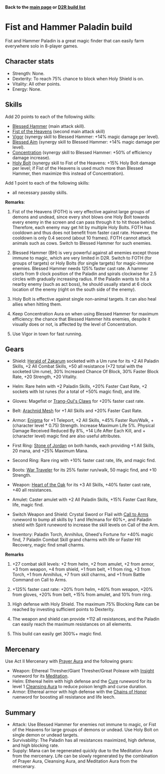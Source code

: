 <link rel="stylesheet" href="../style.css">

**Back to the [main page](../index.html) or [D2R build list](./build-list.html)**

# Fist and Hammer Paladin build

Fist and Hammer Paladin is a great magic finder that can easily farm everywhere solo in 8-player games.

## Character stats

- Strength: None.
- Dexterity: To reach 75% chance to block when Holy Shield is on.
- Vitality: All other points.
- Energy: None.

## Skills

Add 20 points to each of the following skills:

- [Blessed Hammer](https://diablo.fandom.com/wiki/Pierce) (main attack skill).
- [Fist of the Heavens](https://diablo.fandom.com/wiki/Fist_of_the_Heavens_(Diablo_II)) (second main attack skill)
- [Vigor](https://diablo.fandom.com/wiki/Vigor) (synergy skill to Blessed Hammer: +14% magic damage per level).
- [Blessed Aim](https://diablo.fandom.com/wiki/Blessed_Aim) (synergy skill to Blessed Hammer: +14% magic damage per level).
- [Concentration](https://diablo.fandom.com/wiki/Concentration) (synergy skill to Blessed Hammer: +50% of efficiency damage increase).
- [Holy Bolt](https://diablo.fandom.com/wiki/Holy_Bolt) (synergy skill to Fist of the Heavens: +15% Holy Bolt damage per level; if Fist of the Heavens is used much more than Blessed Hammer, then maximize this instead of Concentration).


Add 1 point to each of the following skills:
- all necessary passby skills.


**Remarks**: 

1. Fist of the Heavens (FOTH) is very effective against large groups of demons and undead, since every shot blows one Holy Bolt towards every enemy in the screen and can pass through it to hit those behind. Therefore, each enemy may get hit by multiple Holy Bolts. FOTH has cooldown and thus does not benefit from faster cast rate. However, the cooldown is only 0.4 second (about 10 frames). FOTH cannot attack animals such as cows. Switch to Blessed Hammer for such enemies.

2. Blessed Hammer (BH) is very powerful against all enemies except those immune to magic, which are very limited in D2R. Switch to FOTH (for groups of targets) or Holy Bolts (for single targets) for magic-immune enemies. Blessed Hammer needs 125% faster cast rate. A hammer starts from 9 clock position of the Paladin and spirals clockwise for 2.5 circles with gradually increasing radius. If the Paladin wants to hit a nearby enemy (such as act boss), he should usually stand at 6 clock location of the enemy (right on the south side of the enemy).

3. Holy Bolt is effective against single non-animal targets. It can also heal allies when hitting them.

4. Keep Concentration Aura on when using Blessed Hammer for maximum efficiency: the chance that Blessed Hammer hits enemies, despite it visually does or not, is affected by the level of Concentration. 

5. Use Vigor in town for fast running.
 

## Gears

- Shield: [Herald of Zakarum](https://diablo.fandom.com/wiki/Herald_of_Zakarum) socketed with a Um rune for its +2 All Paladin Skills, +2 All Combat Skills, +50 all resistance (+72 total with the socketed Um rune), 30% Increased Chance Of Block, 30% Faster Block Rate, +20 Strength, +20 Vitality.
 
- Helm: Rare helm with +2 Paladin Skills, +20% Faster Cast Rate, +2 sockets with Ist runes (for a total of +50% magic find), and life.
 
- Gloves: Magefist or [Trang-Oul's Claws](https://diablo.fandom.com/wiki/Trang-Oul%27s_Claws) for +20% faster cast rate.
 
- Belt: [Arachnid Mesh](https://diablo.fandom.com/wiki/Arachnid_Mesh) for +1 All Skills and +20% Faster Cast Rate.
 
- Armor: [Enigma](https://diablo.fandom.com/wiki/Enigma_Rune_Word) for +1 Teleport, +2 All Skills, +45% Faster Run/Walk, +(character level * 0.75) Strength. Increase Maximum Life 5%. Physical Damage Received Reduced By 8%, +14 Life After Each Kill, and +(character level) magic find are also useful attributes.
 
- First Ring: [Stone of Jordan](https://diablo.fandom.com/wiki/Stone_of_Jordan_(Diablo_II)) on both hands, each providing +1 All Skills, 20 mana, and +25% Maximum Mana.

- Second Ring: Rare ring with +10% faster cast rate, life, and magic find.
 
- Boots: [War Traveler](https://diablo.fandom.com/wiki/War_Traveler) for its 25% faster run/walk, 50 magic find, and +10 Strength.
 
- Weapon: [Heart of the Oak](https://diablo.fandom.com/wiki/Heart_of_the_Oak_Rune_Word) for its +3 All Skills, +40% faster cast rate, +40 all resistances.
 
- Amulet: Caster amulet with +2 All Paladin Skills, +15% Faster Cast Rate, life, magic find.
 
- Switch Weapon and Shield: Crystal Sword or Flail with [Call to Arms](https://diablo.fandom.com/wiki/Call_to_Arms_Rune_Word) runeword to bump all skills by 1 and life/mana for 60%+, and Paladin shield with Spirit runeword to increase the skill levels on Call of the Arm. 
 
- Inventory: Paladin Torch, Annihilus, Gheed's Fortune for +40% magic find, 7 Paladin Combat Skill grand charms with life or Faster Hit Recovery, magic find small charms.

**Remarks**

1. +27 combat skill levels: +2 from helm, +2 from amulet, +2 from armor, +3 from weapon, +4 from shield, +1 from belt, +1 from ring, +3 from Torch, +1 from Annihilus, +7 from skill charms, and +1 from Battle Command on Call to Arms.

2. +125% faster cast rate: +20% from helm, +40% from weapon, +20% from gloves, +20% from belt, +15% from amulet, and 10% from ring.

3. High defense with Holy Shield. The maximum 75% Blocking Rate can be reached by investing sufficient points to Dexterity.

4. The weapon and shield can provide +112 all resistances, and the Paladin can easily reach the maximum resistances on all elements.

5. This build can easily get 300%+ magic find.
 
## Mercenary

Use Act II Mercenary with [Prayer Aura](https://diablo.fandom.com/wiki/Prayer) and the following gears:
- Weapon: Ethereal Thresher/Giant Thresher/Great Poleaxe with [Insight](https://diablo.fandom.com/wiki/Insight_Rune_Word) runeword for its [Meditation](https://diablo.fandom.com/wiki/Meditation).
- Helm: Ethereal helm with high defense and the [Cure](https://diablo.fandom.com/wiki/Cure_Rune_Word) runeword for its level 1 [Cleansing Aura](https://diablo.fandom.com/wiki/Cleansing) to reduce poison length and curse duration.
- Armor: Ethereal armor with high defense with the [Chains of Honor](https://diablo.fandom.com/wiki/Chains_of_Honor_Rune_Word) ruenword for boosting all resistance and life leech.

 
## Summary 
- Attack: Use Blessed Hammer for enemies not immune to magic, or Fist of the Heavens for large groups of demons or undead. Use Holy Bolt on single demon or undead targets.
- Survivability: The Paladin has all resistances maximized, high defense, and high blocking rate.
- Supply: Mana can be regenerated quickly due to the Meditation Aura from the mercenary. Life can be slowly regenerated by the combination of Prayer Aura, Cleansing Aura, and Meditation Aura from the mercenary. 
